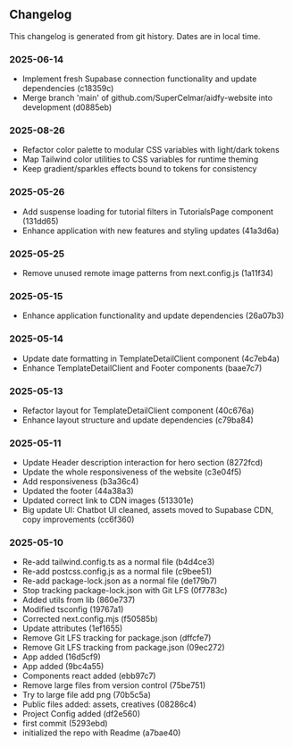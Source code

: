 ## Changelog

This changelog is generated from git history. Dates are in local time.

### 2025-06-14
- Implement fresh Supabase connection functionality and update dependencies (c18359c)
- Merge branch 'main' of github.com/SuperCelmar/aidfy-website into development (d0885eb)

### 2025-08-26
- Refactor color palette to modular CSS variables with light/dark tokens
- Map Tailwind color utilities to CSS variables for runtime theming
- Keep gradient/sparkles effects bound to tokens for consistency

### 2025-05-26
- Add suspense loading for tutorial filters in TutorialsPage component (131dd65)
- Enhance application with new features and styling updates (41a3d6a)

### 2025-05-25
- Remove unused remote image patterns from next.config.js (1a11f34)

### 2025-05-15
- Enhance application functionality and update dependencies (26a07b3)

### 2025-05-14
- Update date formatting in TemplateDetailClient component (4c7eb4a)
- Enhance TemplateDetailClient and Footer components (baae7c7)

### 2025-05-13
- Refactor layout for TemplateDetailClient component (40c676a)
- Enhance layout structure and update dependencies (c79ba84)

### 2025-05-11
- Update Header description interaction for hero section (8272fcd)
- Update the whole responsiveness of the website (c3e04f5)
- Add responsiveness (b3a36c4)
- Updated the footer (44a38a3)
- Updated correct link to CDN images (513301e)
- Big update UI: Chatbot UI cleaned, assets moved to Supabase CDN, copy improvements (cc6f360)

### 2025-05-10
- Re-add tailwind.config.ts as a normal file (b4d4ce3)
- Re-add postcss.config.js as a normal file (c9bee51)
- Re-add package-lock.json as a normal file (de179b7)
- Stop tracking package-lock.json with Git LFS (0f7783c)
- Added utils from lib (860e737)
- Modified tsconfig (19767a1)
- Corrected next.config.mjs (f50585b)
- Update attributes (1ef1655)
- Remove Git LFS tracking for package.json (dffcfe7)
- Remove Git LFS tracking from package.json (09ec272)
- App added (16d5cf9)
- App added (9bc4a55)
- Components react added (ebb97c7)
- Remove large files from version control (75be751)
- Try to large file add png (70b5c5a)
- Public files added: assets, creatives (08286c4)
- Project Config added (df2e560)
- first commit (5293ebd)
- initialized the repo with Readme (a7bae40)


